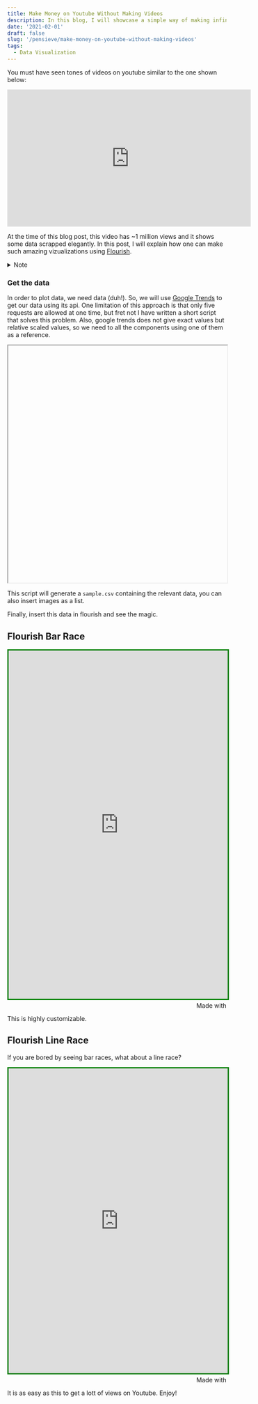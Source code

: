 ```yaml
---
title: Make Money on Youtube Without Making Videos
description: In this blog, I will showcase a simple way of making infinite videos using Google Trends and Flourish Studio
date: '2021-02-01'
draft: false
slug: '/pensieve/make-money-on-youtube-without-making-videos'
tags:
  - Data Visualization
---
```


You must have seen tones of videos on youtube similar to the one shown below:

<iframe width="560" height="315" src="https://www.youtube-nocookie.com/embed/0YCPh2fv0HQ" frameborder="0" allow="accelerometer; autoplay; clipboard-write; encrypted-media; gyroscope; picture-in-picture" allowfullscreen></iframe>

At the time of this blog post, this video has \~1 million views and it shows some data scrapped elegantly. In this post, I will explain how one can make such amazing vizualizations using [Flourish](https://flourish.studio/).

<details>
	<summary>Note</summary>
	I kept such a title only because it seemed catchy. I am not sure if one can actually monetize such videos. (Bump!)
</details>

### Get the data

In order to plot data, we need data (duh!). So, we will use [Google Trends](https://trends.google.com/trends/?geo=US) to get our data using its api. One limitation of this approach is that only five requests are allowed at one time, but fret not I have written a short script that solves this problem. Also, google trends does not give exact values but relative scaled values, so we need to all the components using one of them as a reference.

<iframe 
    width="100%"
    height="545"    
    src="data:text/html;charset=utf-8,
    <head><base target='_blank' /></head>
    <body><script src='https://gist.github.com/batra98/d566f7352d6de43eb506126b384902ff.js'></script></script>
    </body>"></iframe>

This script will generate a `sample.csv` containing the relevant data, you can also insert images as a list.

Finally, insert this data in flourish and see the magic.

## Flourish Bar Race

<iframe src='https://flo.uri.sh/visualisation/5201246/embed' title='Interactive or visual content' frameborder='0' scrolling='no' style='width:100%;height:800px;border: 3px solid green;' sandbox='allow-same-origin allow-forms allow-scripts allow-downloads allow-popups allow-popups-to-escape-sandbox allow-top-navigation-by-user-activation'></iframe><div style='width:100%!;margin-top:4px!important;text-align:right!important;'><a class='flourish-credit' href='https://public.flourish.studio/visualisation/5201246/?utm_source=embed&utm_campaign=visualisation/5201246' target='_top' style='text-decoration:none!important'><img alt='Made with Flourish' src='https://public.flourish.studio/resources/made_with_flourish.svg' style='width:105px!important;height:16px!important;border:none!important;margin:0!important;'> </a></div>

This is highly customizable.

## Flourish Line Race

If you are bored by seeing bar races, what about a line race?

<iframe src='https://flo.uri.sh/visualisation/5200896/embed' title='Interactive or visual content' frameborder='0' scrolling='no' style='width:100%;height:700px;border: 3px solid green;' sandbox='allow-same-origin allow-forms allow-scripts allow-downloads allow-popups allow-popups-to-escape-sandbox allow-top-navigation-by-user-activation'></iframe><div style='width:100%!;margin-top:4px!important;text-align:right!important;'><a class='flourish-credit' href='https://public.flourish.studio/visualisation/5200896/?utm_source=embed&utm_campaign=visualisation/5200896' target='_top' style='text-decoration:none!important'><img alt='Made with Flourish' src='https://public.flourish.studio/resources/made_with_flourish.svg' style='width:105px!important;height:16px!important;border:none!important;margin:0!important;'> </a></div>

It is as easy as this to get a lott of views on Youtube. Enjoy!

